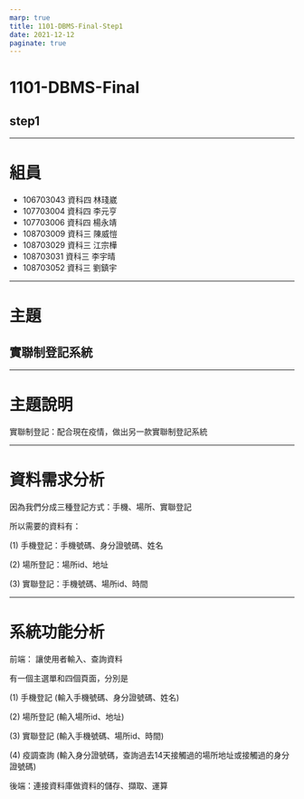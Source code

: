 ```yaml
---
marp: true
title: 1101-DBMS-Final-Step1
date: 2021-12-12
paginate: true
---
```


# 1101-DBMS-Final
## step1


---
# 組員
- 106703043 資科四 林琖崴
- 107703004 資科四 李元亨
- 107703006 資科四 楊永靖
- 108703009 資科三 陳威愷
- 108703029 資科三 江宗樺
- 108703031 資科三 李宇晴 
- 108703052 資科三 劉鎮宇
---
# 主題
## 實聯制登記系統

---
# 主題說明
實聯制登記：配合現在疫情，做出另一款實聯制登記系統


---
# 資料需求分析
因為我們分成三種登記方式：手機、場所、實聯登記

所以需要的資料有：

(1) 手機登記：手機號碼、身分證號碼、姓名

(2) 場所登記：場所id、地址

(3) 實聯登記：手機號碼、場所id、時間

---
# 系統功能分析

前端： 讓使用者輸入、查詢資料

有一個主選單和四個頁面，分別是

(1) 手機登記 (輸入手機號碼、身分證號碼、姓名)

(2) 場所登記 (輸入場所id、地址)

(3) 實聯登記 (輸入手機號碼、場所id、時間)

(4) 疫調查詢 (輸入身分證號碼，查詢過去14天接觸過的場所地址或接觸過的身分證號碼)

後端：連接資料庫做資料的儲存、擷取、運算

